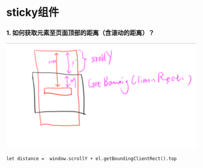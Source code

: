 # sticky组件
### 1. 如何获取元素至页面顶部的距离（含滚动的距离）？ 
![](1sticky组件1.png)
```
let distance =  window.scrollY + el.getBoundingClientRect().top
```